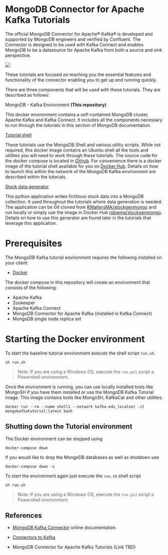 # MongoDB Connector for Apache Kafka Tutorials

  

The official MongoDB Connector for Apache® Kafka® is developed and supported by MongoDB engineers and verified by Confluent. The Connector is designed to be used with Kafka Connect and enables MongoDB to be a datasource for Apache Kafka from both a source and sink perspective.

  

![](https://webassets.mongodb.com/_com_assets/cms/mongodbkafka-hblts5yy33.png)

  

These tutorials are focused on teaching you the essential features and functionality of the connector enabling you to get up and running quickly.

There are three components that will be used with these tutorials. They are described as follows:

  

MongoDB - Kafka Environment **(This repository)**

  

This docker environment contains a self-contained MongoDB cluster, Apache Kafka and Kafka Connect. It includes all the components necessary to run through the tutorials in this section of MongoDB documentation.

  

[Tutorial shell](https://hub.docker.com/repository/docker/robwma/mongokafkatutorial)

These tutorials use the MongoDB Shell and various utility scripts. While not required, this docker image contains an Ubuntu shell all the tools and utilities you will need to work through these tutorials. The source code for the docker compose is located in [Github](https://github.com/RWaltersMA/mongokafkatutorial). For convenience there is a docker image of the tutorial shell available for you on [Docker Hub](https://hub.docker.com/repository/docker/robwma/mongokafkatutorial). Details on how to launch this within the network of the MongoDB Kafka environment are described within the tutorials.

  

[Stock data generator](https://hub.docker.com/repository/docker/robwma/stockgenmongo)
  
This python application writes fictitious stock data into a MongoDB collection. It used throughout the tutorials where data generation is needed. The application can be Git cloned from [RWaltersMA/stockgenmongo](https://github.com/RWaltersMA/stockgenmongo) and run locally or simply use the image in Docker Hub [robwma/stockgenmongo](https://hub.docker.com/repository/docker/robwma/stockgenmongo). Details on how to use this generator are found later in the tutorials that leverage this application.


# Prerequisites

  

The MongoDB Kafka tutorial environment requires the following installed on your client:

- [Docker](https://docs.docker.com/get-docker/)

The docker compose in this repository will create an environment that consists of the following:

- Apache Kafka
- Zookeeper
- Apache Kafka Connect
- MongoDB Connector for Apache Kafka (installed in Kafka Connect)
- MongoDB single node replica set
 
  

# Starting the Docker environment

  

To start the baseline tutorial environment execute the shell script `run.sh`.

```sh run.sh```

  

> Note: If you are using a Windows OS, execute the `run.ps1` script a Powershell environment.
  

Once the environment is running, you can use locally installed tools like MongoSH if you have them installed or use the  MongoDB Kafka Tutorial image.  This image contains tools like MongoSH, KafkaCat and other utilities.
 

```docker run --rm --name shell1 --network kafka-edu_localnet -it mongokafkatutorial:latest bash```


## Shutting down the Tutorial environment

  

The Docker environment can be stopped using

`docker-compose down`

  

If you would like to drop the MongoDB databases as well as shutdown use

`docker-compose down -v`

  

To start the environment again just execute the `run.sh` shell script

`sh run.sh`

> Note: If you are using a Windows OS, execute the `run.ps1` script a Powershell environment.

  
  

## References

  

- [MongoDB Kafka Connector](https://docs.mongodb.com/kafka-connector/current/) online documentation.

- [Connectors to Kafka](https://docs.confluent.io/home/connect/overview.html)
- MongoDB Connector for Apache Kafka Tutorials (Link TBD)